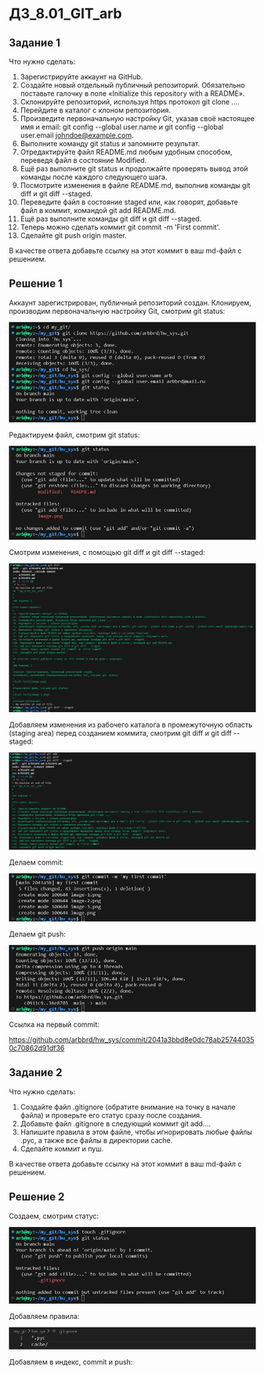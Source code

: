 # **ДЗ_8.01_GIT_arb**


## Задание 1

Что нужно сделать:

1. Зарегистрируйте аккаунт на GitHub.
2. Создайте новый отдельный публичный репозиторий. Обязательно поставьте галочку в поле «Initialize this repository with a README».
3. Склонируйте репозиторий, используя https протокол git clone ....
4. Перейдите в каталог с клоном репозитория.
5. Произведите первоначальную настройку Git, указав своё настоящее имя и email: git config --global user.name и git config --global user.email johndoe@example.com.
6. Выполните команду git status и запомните результат.
7. Отредактируйте файл README.md любым удобным способом, переведя файл в состояние Modified.
8. Ещё раз выполните git status и продолжайте проверять вывод этой команды после каждого следующего шага.
9. Посмотрите изменения в файле README.md, выполнив команды git diff и git diff --staged.
10. Переведите файл в состояние staged или, как говорят, добавьте файл в коммит, командой git add README.md.
11. Ещё раз выполните команды git diff и git diff --staged.
12. Теперь можно сделать коммит git commit -m 'First commit'.
13. Сделайте git push origin master.

В качестве ответа добавьте ссылку на этот коммит в ваш md-файл с решением.

## Решение 1

Аккаунт зарегистрирован, публичный репозиторий создан.
Клонируем, производим первоначальную настройку Git, смотрим git status:

![alt text](image.png)

Редактируем файл, смотрим git status:

![alt text](image-1.png)

Смотрим изменения, с помощью git diff и git diff --staged:

![alt text](image-2.png)

Добавляем изменения из рабочего каталога в промежуточную область (staging area) перед созданием коммита, смотрим git diff и git diff --staged:

![alt text](image-3.png)

Делаем commit:

![alt text](image-4.png)

Делаем git push:

![alt text](image-5.png)

Ссылка на первый commit:

https://github.com/arbbrd/hw_sys/commit/2041a3bbd8e0dc78ab257440350c70862d91df36



## Задание 2

Что нужно сделать:

1. Создайте файл .gitignore (обратите внимание на точку в начале файла) и проверьте его статус сразу после создания.
2. Добавьте файл .gitignore в следующий коммит git add....
3. Напишите правила в этом файле, чтобы игнорировать любые файлы .pyc, а также все файлы в директории cache.
4. Сделайте коммит и пуш.

В качестве ответа добавьте ссылку на этот коммит в ваш md-файл с решением.

## Решение 2

Создаем, смотрим статус:

![alt text](image-6.png)

Добавляем правила:

![alt text](image-7.png)

Добавляем в индекс, commit и push:

